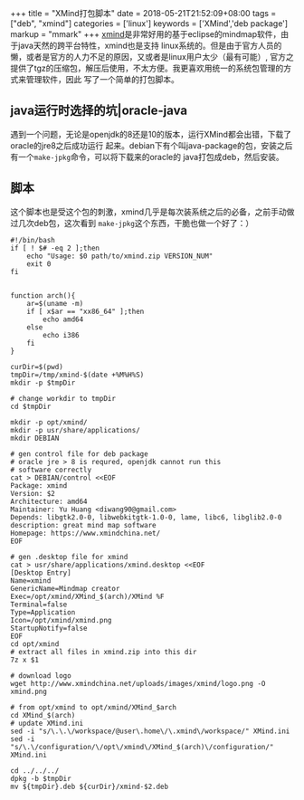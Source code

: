 +++
title = "XMind打包脚本"
date = 2018-05-21T21:52:09+08:00
tags = ["deb", "xmind"]
categories = ['linux']
keywords = ['XMind','deb package']
markup = "mmark"
+++
[xmind][1]是非常好用的基于eclipse的mindmap软件，由于java天然的跨平台特性，xmind也是支持
linux系统的。但是由于官方人员的懒，或者是官方的人力不足的原因，又或者是linux用户太少（最有可能）,
官方之提供了tgz的压缩包，解压后使用，不太方便。我更喜欢用统一的系统包管理的方式来管理软件，因此
写了一个简单的打包脚本。
<!--more-->
## java运行时选择的坑|oracle-java
遇到一个问题，无论是openjdk的8还是10的版本，运行XMind都会出错，下载了oracle的jre8之后成功运行
起来。debian下有个叫java-package的包，安装之后有一个`make-jpkg`命令，可以将下载来的oracle的
java打包成deb，然后安装。

## 脚本
这个脚本也是受这个包的刺激，xmind几乎是每次装系统之后的必备，之前手动做过几次deb包，这次看到
`make-jpkg`这个东西，干脆也做一个好了：）
```~bash
#!/bin/bash
if [ ! $# -eq 2 ];then
    echo "Usage: $0 path/to/xmind.zip VERSION_NUM"
    exit 0
fi


function arch(){
    ar=$(uname -m)
    if [ x$ar == "xx86_64" ];then
        echo amd64
    else
        echo i386
    fi
}

curDir=$(pwd)
tmpDir=/tmp/xmind-$(date +%M%H%S)
mkdir -p $tmpDir

# change workdir to tmpDir
cd $tmpDir

mkdir -p opt/xmind/
mkdir -p usr/share/applications/
mkdir DEBIAN

# gen control file for deb package
# oracle jre > 8 is requred, openjdk cannot run this
# software correctly
cat > DEBIAN/control <<EOF
Package: xmind
Version: $2
Architecture: amd64
Maintainer: Yu Huang <diwang90@gmail.com>
Depends: libgtk2.0-0, libwebkitgtk-1.0-0, lame, libc6, libglib2.0-0
description: great mind map software
Homepage: https://www.xmindchina.net/
EOF

# gen .desktop file for xmind
cat > usr/share/applications/xmind.desktop <<EOF
[Desktop Entry]
Name=xmind
GenericName=Mindmap creator
Exec=/opt/xmind/XMind_$(arch)/XMind %F
Terminal=false
Type=Application
Icon=/opt/xmind/xmind.png
StartupNotify=false
EOF
cd opt/xmind
# extract all files in xmind.zip into this dir
7z x $1

# download logo
wget http://www.xmindchina.net/uploads/images/xmind/logo.png -O xmind.png

# from opt/xmind to opt/xmind/XMind_$arch
cd XMind_$(arch)
# update XMind.ini
sed -i "s/\.\.\/workspace/@user\.home\/\.xmind\/workspace/" XMind.ini
sed -i "s/\.\/configuration/\/opt\/xmind\/XMind_$(arch)\/configuration/"  XMind.ini

cd ../../../
dpkg -b $tmpDir
mv ${tmpDir}.deb ${curDir}/xmind-$2.deb


```

[1]: http://www.xmindchina.net
